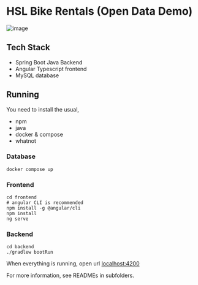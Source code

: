 # HSL Bike Rentals (Open Data Demo)

![image](https://github.com/enderi/hsl-bike-rentals/assets/2479020/f6f7674a-6e1c-47cc-9b67-0dc8a5dfb5c6)

## Tech Stack
- Spring Boot Java Backend
- Angular Typescript frontend
- MySQL database


## Running
You need to install the usual, 
- npm
- java
- docker & compose
- whatnot

### Database
```
docker compose up
```
### Frontend
```shell
cd frontend
# angular CLI is recommended
npm install -g @angular/cli
npm install
ng serve
```

### Backend
```
cd backend
./gradlew bootRun
```

When everything is running, open url [localhost:4200](http://localhost:4200)

For more information, see READMEs in subfolders.
